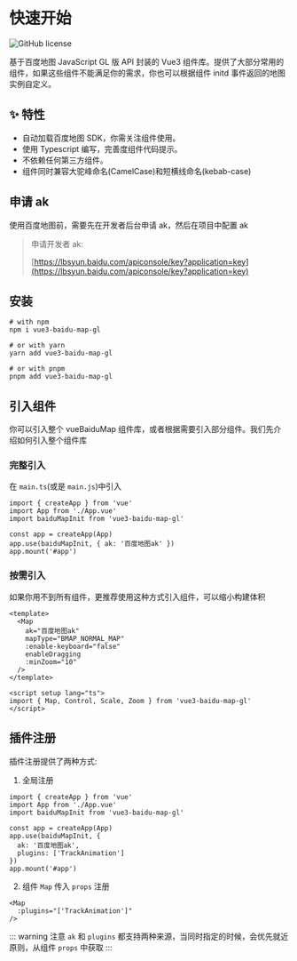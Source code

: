 # 快速开始

<div style="display:flex;justify-content:flex-start;margin-top:15px;">
<img src="https://img.shields.io/github/license/yue1123/img-previewer?style=flat-square" alt="GitHub license" >
<img src="https://img.shields.io/github/package-json/v/yue1123/vue3-baidu-map-gl?color=f90&style=flat-square" alt="" style="margin-left:10px">
</div>

基于百度地图 JavaScript GL 版 API 封装的 Vue3 组件库。提供了大部分常用的组件，如果这些组件不能满足你的需求，你也可以根据组件 initd 事件返回的地图实例自定义。

## :sparkles: 特性

-   自动加载百度地图 SDK，你需关注组件使用。
-   使用 Typescript 编写，完善度组件代码提示。
-   不依赖任何第三方组件。
-   组件同时兼容大驼峰命名(CamelCase)和短横线命名(kebab-case)

## 申请 ak

使用百度地图前，需要先在开发者后台申请 ak，然后在项目中配置 ak

> 申请开发者 ak:
>
> [https://lbsyun.baidu.com/apiconsole/key?application=key](https://lbsyun.baidu.com/apiconsole/key?application=key)

## 安装

```shell
# with npm
npm i vue3-baidu-map-gl

# or with yarn
yarn add vue3-baidu-map-gl

# or with pnpm
pnpm add vue3-baidu-map-gl
```

## 引入组件

你可以引入整个 vueBaiduMap 组件库，或者根据需要引入部分组件。我们先介绍如何引入整个组件库

### 完整引入

在 `main.ts`(或是 `main.js`)中引入

```ts{3,6}
import { createApp } from 'vue'
import App from './App.vue'
import baiduMapInit from 'vue3-baidu-map-gl'

const app = createApp(App)
app.use(baiduMapInit, { ak: '百度地图ak' })
app.mount('#app')
```

### 按需引入

如果你用不到所有组件，更推荐使用这种方式引入组件，可以缩小构建体积

```vue{12}
<template>
  <Map
    ak="百度地图ak"
    mapType="BMAP_NORMAL_MAP"
    :enable-keyboard="false"
    enableDragging
    :minZoom="10"
  />
</template>

<script setup lang="ts">
import { Map, Control, Scale, Zoom } from 'vue3-baidu-map-gl'
</script>
```

## 插件注册

插件注册提供了两种方式:

1. 全局注册
```ts{8}
import { createApp } from 'vue'
import App from './App.vue'
import baiduMapInit from 'vue3-baidu-map-gl'

const app = createApp(App)
app.use(baiduMapInit, {
  ak: '百度地图ak',
  plugins: ['TrackAnimation']
})
app.mount('#app')
```
2. 组件 `Map` 传入 `props` 注册
```html{2}
<Map 
  :plugins="['TrackAnimation']"
/>
```
::: warning 注意
`ak` 和 `plugins` 都支持两种来源，当同时指定的时候，会优先就近原则，从组件 `props` 中获取
:::